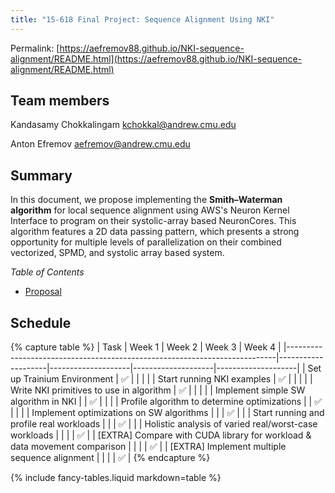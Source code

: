 ```yaml
---
title: "15-618 Final Project: Sequence Alignment Using NKI"
---
```


Permalink: [https://aefremov88.github.io/NKI-sequence-alignment/README.html](https://aefremov88.github.io/NKI-sequence-alignment/README.html)

## Team members
Kandasamy Chokkalingam <kchokkal@andrew.cmu.edu>

Anton Efremov <aefremov@andrew.cmu.edu>

## Summary
In this document, we propose implementing the **Smith–Waterman algorithm** for local sequence alignment using AWS's Neuron Kernel Interface to program on their systolic-array based NeuronCores. This algorithm features a 2D data passing pattern, which presents a strong opportunity for multiple levels of parallelization on their combined vectorized, SPMD, and systolic array based system.

*Table of Contents*
- [Proposal](#proposal)



## Schedule
{% capture table %}
| Task                                                                      | Week 1             | Week 2             | Week 3             | Week 4             |
|---------------------------------------------------------------------------|--------------------|--------------------|--------------------|--------------------|
| Set up Trainium Environment                                               | ✅ |                    |                    |                    |
| Start running NKI examples                                                | ✅ |                    |                    |                    |
| Write NKI primitives to use in algorithm                                  | ✅ |                    |                    |                    |
| Implement simple SW algorithm in NKI                                      |                    | ✅ |                    |                    |
| Profile algorithm to determine optimizations                              |                    | ✅ |                    |                    |
| Implement optimizations on SW algorithms                                  |                    |                    | ✅ |                    |
| Start running and profile real workloads                                  |                    |                    | ✅ |                    |
| Holistic analysis of varied real/worst-case workloads                     |                    |                    |                    | ✅ |
| [EXTRA] Compare with CUDA library for workload & data movement comparison |                    |                    |                    | ✅ |
| [EXTRA] Implement multiple sequence alignment                             |                    |                    |                    | ✅ |
{% endcapture %}

{% include fancy-tables.liquid markdown=table %}
